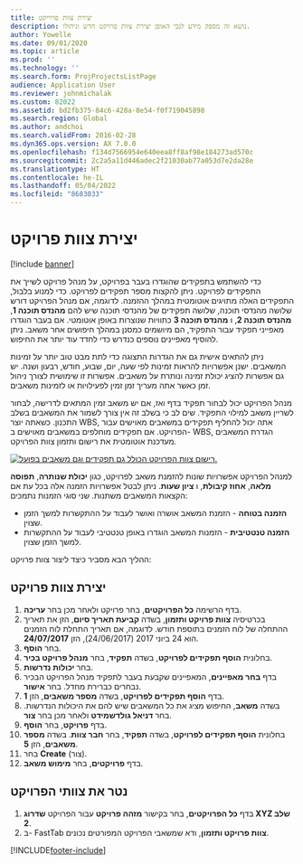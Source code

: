 ```yaml
---
title: יצירת צוות פרוייקט
description: נושא זה מספק מידע לגבי האופן יצירת צוות פרויקט חדש וניהולו.
author: Yowelle
ms.date: 09/01/2020
ms.topic: article
ms.prod: ''
ms.technology: ''
ms.search.form: ProjProjectsListPage
audience: Application User
ms.reviewer: johnmichalak
ms.custom: 82022
ms.assetid: bd2fb375-84c6-428a-8e54-f0f719045898
ms.search.region: Global
ms.author: andchoi
ms.search.validFrom: 2016-02-28
ms.dyn365.ops.version: AX 7.0.0
ms.openlocfilehash: f134d7566954e640eea8ff8af98e184273ad570c
ms.sourcegitcommit: 2c2a5a11d446adec2f21030ab77a053d7e2da28e
ms.translationtype: HT
ms.contentlocale: he-IL
ms.lasthandoff: 05/04/2022
ms.locfileid: "8683033"
---
```

# <a name="create-a-project-team"></a>יצירת צוות פרויקט

[!include [banner](../includes/banner.md)]

כדי להשתמש בתפקידים שהוגדרו בעבר בפרויקט, על מנהל פרויקט לשייך את התפקידים לפרויקט. ניתן להקצות מספר תפקידים לפרויקט. כדי למנוע בלבול, התפקידים האלה מתויגים אוטומטית במהלך ההזמנה. לדוגמה, אם מנהל הפרויקט דורש שלושה מהנדסי תוכנה, שלושה תפקידים של מהנדסי תוכנה שיש להם **מהנדס תוכנה 1**, **מהנדס תוכנה 2**, ו **מהנדס תוכנה 3** כתוויות שנוצרות באופן אוטומטי. אם בעבר הוגדרו מאפייני תפקיד עבור התפקיד, הם מיושמים כמסנן במהלך חיפושים אחר משאב. ניתן להוסיף מאפיינים נוספים כנדרש כדי לחדד עוד יותר את החיפוש.

ניתן להתאים אישית גם את הגדרות התצוגה כדי לתת מבט טוב יותר על זמינות המשאבים. ישנן אפשרויות להראות זמינות לפי שעה, יום, שבוע, חודש, רבעון ושנה. יש גם אפשרות להציג יכולת זמינה ונותרת על משאבים. אפשרות זו שימושית לצורך ניהול זמן כאשר אתה מעריך זמן זמין לפעילויות או לזמינות משאבים.

מנהל הפרויקט יכול לבחור תפקיד בדף ואז, אם יש משאב זמין המתאים לדרישה, לבחור לשריין משאב למילוי התפקיד. שים לב כי בשלב זה אין צורך לשמור את המשאבים בשלב התכנון. כשאתה יוצר WBS, אתה יכול להחליף תפקידים במשאבים מאוישים עבור הפרויקט. אם תפקידים מוחלפים במשאבים מאוישים ב- WBS, הגדרת המשאבים מעדכנת אוטומטית את רישום ותזמון צוות הפרויקט.

[![רישום צוות הפרויקט הכולל גם תפקידים וגם משאבים בפועל.](./media/projectresourcing03-1024x368.jpg)](./media/projectresourcing03.jpg) 

למנהל הפרויקט אפשרויות שונות להזמנת משאב לפרויקט, כגון **יכולת שנותרה**, **תפוסה מלאה**, **אחוז קיבולת**, ו **ציון שעות**. ניתן לבטל אפשרויות הזמנה אלה בכל עת אם הקצאות המשאבים משתנות. שני סוגי הזמנות נתמכים:

- **הזמנה בטוחה** - הזמנת המשאב אושרה ואושר לעבוד על ההתקשרות למשך הזמן שצוין.
- **הזמנה טנטטיבית** - הזמנות המשאב הוגדרו באופן טנטטיבי לעבוד על ההתקשרות למשך הזמן שצוין.

ההליך הבא מסביר כיצד ליצור צוות פרויקט:

## <a name="create-a-project-team"></a>יצירת צוות פרויקט

1. בדף הרשימה **כל הפרויקטים**, בחר פרויקט ולאחר מכן בחר **עריכה**.
2. בכרטיסיה **צוות פרויקט ותזמון**, בשדה **קביעת תאריך סיום**, הזן את תאריך ההתחלה של לוח הזמנים בתוספת חודש. לדוגמה, אם תאריך התחלת לוח הזמנים הוא 24 ביוני 2017 (24/06/2017), הזן **24/07/2017**.
3. בחר **הוסף**.
4. בחלונית **הוסף תפקידים לפרויקט**, בשדה **תפקיד**, בחר **מנהל פרויקט בכיר**.
5. בחר **יכולות נדרשות**.
6. בדף **בחר מאפיינים**, המאפיינים שקבעת בעבר לתפקיד מנהל הפרויקט הבכיר נבחרים כברירת מחדל. בחר **אישור**.
7. בדף **הוסף תפקידים לפרויקט**, בשדה **מספר משאבים**, הזן **1**.
8. בשדה **משאב**, החיפוש מציג את כל המשאבים שיש להם את היכולות הנדרשות. בחר **דניאל גולדשמידט** ולאחר מכן בחר **צור**.
9. בדף **פרויקט**, בחר **הוסף**.
10. בחלונית **הוסף תפקידים לפרויקט**, בשדה **תפקיד**, בחר **חבר צוות**. בשדה **מספר משאבים**, הזן **5**.
11. בחר **Create** (צור).
12. בדף **פרויקטים**, בחר **מימוש משאב**.

## <a name="monitor-project-teams"></a>נטר את צוותי הפרויקט
1. בדף **כל הפרויקטים**, בחר בקישור **מזהה פרויקט** עבור הפרויקט **שדרוג XYZ שלב 2**.
2. ב- FastTab **צוות פרויקט ותזמון**, ודא שמשאבי הפרויקט המפורטים נכונים.


[!INCLUDE[footer-include](../includes/footer-banner.md)]